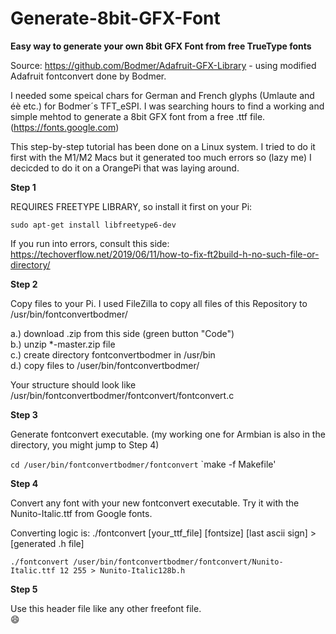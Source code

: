 # Generate-8bit-GFX-Font
**Easy way to generate your own 8bit GFX Font from free TrueType fonts**

Source: https://github.com/Bodmer/Adafruit-GFX-Library - using modified Adafruit fontconvert done by Bodmer.

I needed some speical chars for German and French glyphs (Umlaute and éè etc.) for Bodmer´s TFT_eSPI. I was searching hours to find a working and simple mehtod to generate a 8bit GFX font from a free .ttf file. (https://fonts.google.com)

This step-by-step tutorial has been done on a Linux system. I tried to do it first with the M1/M2 Macs but it generated too much errors so (lazy me) I decicded to do it on a OrangePi that was laying around.

**Step 1**

REQUIRES FREETYPE LIBRARY, so install it first on your Pi:

`sudo apt-get install libfreetype6-dev`

If you run into errors, consult this side: https://techoverflow.net/2019/06/11/how-to-fix-ft2build-h-no-such-file-or-directory/

**Step 2**

Copy files to your Pi. I used FileZilla to copy all files of this Repository to /usr/bin/fontconvertbodmer/

a.) download .zip from this side (green button "Code")  
b.) unzip *-master.zip file  
c.) create directory fontconvertbodmer in /usr/bin  
d.) copy files to /user/bin/fontconvertbodmer/  

Your structure should look like /usr/bin/fontconvertbodmer/fontconvert/fontconvert.c

**Step 3**

Generate fontconvert executable. (my working one for Armbian is also in the directory, you might jump to Step 4)

`cd /user/bin/fontconvertbodmer/fontconvert` 
`make -f Makefile'

**Step 4**

Convert any font with your new fontconvert executable. Try it with the Nunito-Italic.ttf from Google fonts.

Converting logic is: ./fontconvert [your_ttf_file] [fontsize] [last ascii sign] > [generated .h file]

`./fontconvert /user/bin/fontconvertbodmer/fontconvert/Nunito-Italic.ttf 12 255 > Nunito-Italic128b.h`

**Step 5**

Use this header file like any other freefont file.  
:smile:

